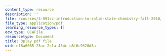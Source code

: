 ```yaml
---
content_type: resource
description: ''
file: /courses/3-091sc-introduction-to-solid-state-chemistry-fall-2010/e18a606525ac2c1a454cb8f6c9320d3a_vPQ9a_xIqRg.pdf
file_type: application/pdf
learning_resource_types: []
ocw_type: OCWFile
resourcetype: Document
title: 3play pdf file
uid: e18a6065-25ac-2c1a-454c-b8f6c9320d3a
---
```

